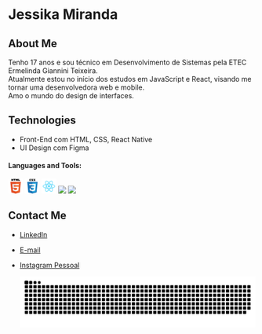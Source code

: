 # Jessika Miranda
<!--<div align="center">
  <a href="https://github.com/jessikamiranda">
  <img height="160em" src="https://github-readme-stats.vercel.app/api?username=jessikamiranda&show_icons=true&bg_color=292929&title_color=C597FF&text_color=F4F4F4&icon_color=FFE55A&include_all_commits=true&count_private=true"/>
  <img height="160em" src="https://github-readme-stats.vercel.app/api/top-langs/?username=jessikamiranda&layout=compact&langs_count=7&bg_color=292929&title_color=C597FF&text_color=F4F4F4&icon_color=FFE55A"/>
</div>-->

## About Me
Tenho 17 anos e sou técnico em Desenvolvimento de Sistemas pela ETEC Ermelinda Giannini Teixeira.<br>
Atualmente estou no início dos estudos em JavaScript e React, visando me tornar uma desenvolvedora web e mobile.<br>
Amo o mundo do design de interfaces.

## Technologies
- Front-End com HTML, CSS, React Native
- UI Design com Figma

#### Languages and Tools:
<code><img height="30" src="https://raw.githubusercontent.com/github/explore/80688e429a7d4ef2fca1e82350fe8e3517d3494d/topics/html/html.png"></code> 
<code><img height="30" src="https://raw.githubusercontent.com/github/explore/80688e429a7d4ef2fca1e82350fe8e3517d3494d/topics/css/css.png"></code> 
<code><img height="30" src="https://raw.githubusercontent.com/github/explore/80688e429a7d4ef2fca1e82350fe8e3517d3494d/topics/react-native/react-native.png"></code> 
<code><img height="25" src="https://cdn-icons-png.flaticon.com/512/174/174874.png"></code>
<code><img height="25" src="https://upload.wikimedia.org/wikipedia/commons/3/33/Figma-logo.svg"></code>




## Contact Me
- [LinkedIn](https://www.linkedin.com/in/jessika-miranda/)
- [E-mail](mailto:jeessika.miranda@gmail.com)
- [Instagram Pessoal](https://www.instagram.com/jessikamiraanda/)
  
  ![Snake animation](https://github.com/jessikamiranda/jessikamiranda/blob/output/github-contribution-grid-snake.svg)
